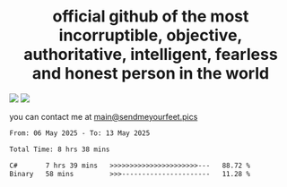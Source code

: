 <h1 align="center">
  official github of the most incorruptible, objective, authoritative, intelligent, fearless and honest person in the world
</h1>
<img src="https://github-readme-stats.vercel.app/api?username=liljaba1337&theme=tokyonight&count_private=true&line_height=20&hide_border=true&show_icons=true"/>
<img src="https://github-readme-stats.vercel.app/api/top-langs/?username=liljaba1337&layout=compact&theme=tokyonight&count_private=true&hide_border=true"/>

you can contact me at main@sendmeyourfeet.pics

<!--START_SECTION:waka-->

```txt
From: 06 May 2025 - To: 13 May 2025

Total Time: 8 hrs 38 mins

C#       7 hrs 39 mins   >>>>>>>>>>>>>>>>>>>>>>---   88.72 %
Binary   58 mins         >>>----------------------   11.28 %
```

<!--END_SECTION:waka-->
